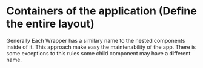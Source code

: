 # Containers of the application (Define the entire layout)

Generally Each Wrapper has a similary name to the nested components inside of it.
This approach make easy the maintenability of the app.
There is some exceptions to this rules some child component may have a different name.
